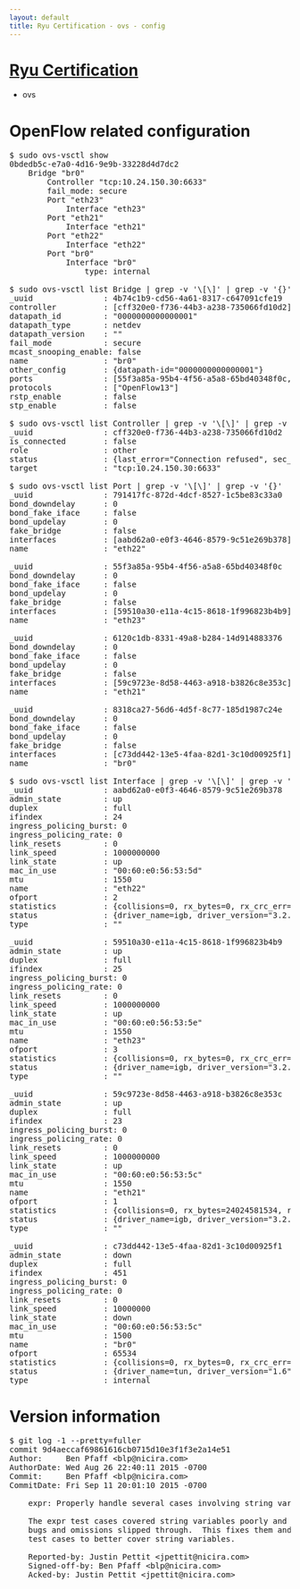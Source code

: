 ```yaml
---
layout: default
title: Ryu Certification - ovs - config
---
```

# [Ryu Certification](http://osrg.github.io/ryu/certification.html)
* ovs 

# OpenFlow related configuration
<pre>
$ sudo ovs-vsctl show
0bdedb5c-e7a0-4d16-9e9b-33228d4d7dc2
    Bridge "br0"
        Controller "tcp:10.24.150.30:6633"
        fail_mode: secure
        Port "eth23"
            Interface "eth23"
        Port "eth21"
            Interface "eth21"
        Port "eth22"
            Interface "eth22"
        Port "br0"
            Interface "br0"
                type: internal

$ sudo ovs-vsctl list Bridge | grep -v '\[\]' | grep -v '{}'
_uuid               : 4b74c1b9-cd56-4a61-8317-c647091cfe19
controller          : [cff320e0-f736-44b3-a238-735066fd10d2]
datapath_id         : "0000000000000001"
datapath_type       : netdev
datapath_version    : "<built-in>"
fail_mode           : secure
mcast_snooping_enable: false
name                : "br0"
other_config        : {datapath-id="0000000000000001"}
ports               : [55f3a85a-95b4-4f56-a5a8-65bd40348f0c, 6120c1db-8331-49a8-b284-14d914883376, 791417fc-872d-4dcf-8527-1c5be83c33a0, 8318ca27-56d6-4d5f-8c77-185d1987c24e]
protocols           : ["OpenFlow13"]
rstp_enable         : false
stp_enable          : false

$ sudo ovs-vsctl list Controller | grep -v '\[\]' | grep -v '{}'
_uuid               : cff320e0-f736-44b3-a238-735066fd10d2
is_connected        : false
role                : other
status              : {last_error="Connection refused", sec_since_disconnect="3", state=BACKOFF}
target              : "tcp:10.24.150.30:6633"

$ sudo ovs-vsctl list Port | grep -v '\[\]' | grep -v '{}'
_uuid               : 791417fc-872d-4dcf-8527-1c5be83c33a0
bond_downdelay      : 0
bond_fake_iface     : false
bond_updelay        : 0
fake_bridge         : false
interfaces          : [aabd62a0-e0f3-4646-8579-9c51e269b378]
name                : "eth22"

_uuid               : 55f3a85a-95b4-4f56-a5a8-65bd40348f0c
bond_downdelay      : 0
bond_fake_iface     : false
bond_updelay        : 0
fake_bridge         : false
interfaces          : [59510a30-e11a-4c15-8618-1f996823b4b9]
name                : "eth23"

_uuid               : 6120c1db-8331-49a8-b284-14d914883376
bond_downdelay      : 0
bond_fake_iface     : false
bond_updelay        : 0
fake_bridge         : false
interfaces          : [59c9723e-8d58-4463-a918-b3826c8e353c]
name                : "eth21"

_uuid               : 8318ca27-56d6-4d5f-8c77-185d1987c24e
bond_downdelay      : 0
bond_fake_iface     : false
bond_updelay        : 0
fake_bridge         : false
interfaces          : [c73dd442-13e5-4faa-82d1-3c10d00925f1]
name                : "br0"

$ sudo ovs-vsctl list Interface | grep -v '\[\]' | grep -v '{}'
_uuid               : aabd62a0-e0f3-4646-8579-9c51e269b378
admin_state         : up
duplex              : full
ifindex             : 24
ingress_policing_burst: 0
ingress_policing_rate: 0
link_resets         : 0
link_speed          : 1000000000
link_state          : up
mac_in_use          : "00:60:e0:56:53:5d"
mtu                 : 1550
name                : "eth22"
ofport              : 2
statistics          : {collisions=0, rx_bytes=0, rx_crc_err=0, rx_dropped=0, rx_errors=0, rx_frame_err=0, rx_over_err=0, rx_packets=0, tx_bytes=18089315792, tx_dropped=0, tx_errors=0, tx_packets=12064077}
status              : {driver_name=igb, driver_version="3.2.10-k", firmware_version="2.10-9"}
type                : ""

_uuid               : 59510a30-e11a-4c15-8618-1f996823b4b9
admin_state         : up
duplex              : full
ifindex             : 25
ingress_policing_burst: 0
ingress_policing_rate: 0
link_resets         : 0
link_speed          : 1000000000
link_state          : up
mac_in_use          : "00:60:e0:56:53:5e"
mtu                 : 1550
name                : "eth23"
ofport              : 3
statistics          : {collisions=0, rx_bytes=0, rx_crc_err=0, rx_dropped=0, rx_errors=0, rx_frame_err=0, rx_over_err=0, rx_packets=0, tx_bytes=1176922500, tx_dropped=0, tx_errors=0, tx_packets=784615}
status              : {driver_name=igb, driver_version="3.2.10-k", firmware_version="2.10-9"}
type                : ""

_uuid               : 59c9723e-8d58-4463-a918-b3826c8e353c
admin_state         : up
duplex              : full
ifindex             : 23
ingress_policing_burst: 0
ingress_policing_rate: 0
link_resets         : 0
link_speed          : 1000000000
link_state          : up
mac_in_use          : "00:60:e0:56:53:5c"
mtu                 : 1550
name                : "eth21"
ofport              : 1
statistics          : {collisions=0, rx_bytes=24024581534, rx_crc_err=0, rx_dropped=0, rx_errors=0, rx_frame_err=0, rx_over_err=0, rx_packets=16026376, tx_bytes=0, tx_dropped=0, tx_errors=0, tx_packets=0}
status              : {driver_name=igb, driver_version="3.2.10-k", firmware_version="2.10-9"}
type                : ""

_uuid               : c73dd442-13e5-4faa-82d1-3c10d00925f1
admin_state         : down
duplex              : full
ifindex             : 451
ingress_policing_burst: 0
ingress_policing_rate: 0
link_resets         : 0
link_speed          : 10000000
link_state          : down
mac_in_use          : "00:60:e0:56:53:5c"
mtu                 : 1500
name                : "br0"
ofport              : 65534
statistics          : {collisions=0, rx_bytes=0, rx_crc_err=0, rx_dropped=0, rx_errors=0, rx_frame_err=0, rx_over_err=0, rx_packets=0, tx_bytes=0, tx_dropped=0, tx_errors=0, tx_packets=0}
status              : {driver_name=tun, driver_version="1.6", firmware_version="N/A"}
type                : internal
</pre>

# Version information
<pre>
$ git log -1 --pretty=fuller
commit 9d4aeccaf69861616cb0715d10e3f1f3e2a14e51
Author:     Ben Pfaff &lt;blp@nicira.com&gt;
AuthorDate: Wed Aug 26 22:40:11 2015 -0700
Commit:     Ben Pfaff &lt;blp@nicira.com&gt;
CommitDate: Fri Sep 11 20:01:10 2015 -0700

    expr: Properly handle several cases involving string variables.
    
    The expr test cases covered string variables poorly and thus a number of
    bugs and omissions slipped through.  This fixes them and generalizes the
    test cases to better cover string variables.
    
    Reported-by: Justin Pettit &lt;jpettit@nicira.com&gt;
    Signed-off-by: Ben Pfaff &lt;blp@nicira.com&gt;
    Acked-by: Justin Pettit &lt;jpettit@nicira.com&gt;
</pre>
